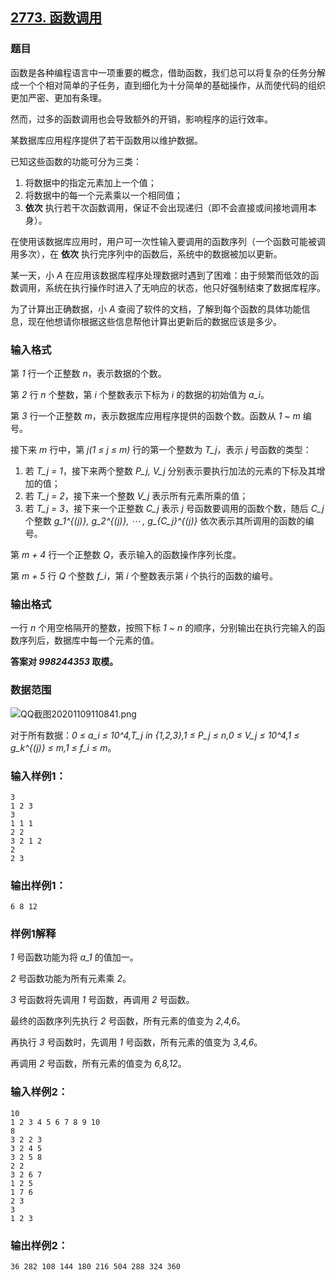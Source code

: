 ## [2773. 函数调用](https://www.acwing.com/problem/content/2775/)

### 题目

函数是各种编程语言中一项重要的概念，借助函数，我们总可以将复杂的任务分解成一个个相对简单的子任务，直到细化为十分简单的基础操作，从而使代码的组织更加严密、更加有条理。

然而，过多的函数调用也会导致额外的开销，影响程序的运行效率。

某数据库应用程序提供了若干函数用以维护数据。

已知这些函数的功能可分为三类：

1. 将数据中的指定元素加上一个值；
2. 将数据中的每一个元素乘以一个相同值；
3. **依次** 执行若干次函数调用，保证不会出现递归（即不会直接或间接地调用本身）。

在使用该数据库应用时，用户可一次性输入要调用的函数序列（一个函数可能被调用多次），在 **依次** 执行完序列中的函数后，系统中的数据被加以更新。

某一天，小 *A* 在应用该数据库程序处理数据时遇到了困难：由于频繁而低效的函数调用，系统在执行操作时进入了无响应的状态，他只好强制结束了数据库程序。

为了计算出正确数据，小 *A* 查阅了软件的文档，了解到每个函数的具体功能信息，现在他想请你根据这些信息帮他计算出更新后的数据应该是多少。

### 输入格式

第 *1* 行一个正整数 *n*，表示数据的个数。

第 *2* 行 *n* 个整数，第 *i* 个整数表示下标为 *i* 的数据的初始值为 *a_i*。

第 *3* 行一个正整数 *m*，表示数据库应用程序提供的函数个数。函数从 *1 ~ m* 编号。

接下来 *m* 行中，第 *j(1 ≤ j ≤ m)* 行的第一个整数为 *T_j*，表示 *j* 号函数的类型：

1. 若 *T_j = 1*，接下来两个整数 *P_j, V_j* 分别表示要执行加法的元素的下标及其增加的值；
2. 若 *T_j = 2*，接下来一个整数 *V_j* 表示所有元素所乘的值；
3. 若 *T_j = 3*，接下来一个正整数 *C_j* 表示 *j* 号函数要调用的函数个数，随后 *C_j* 个整数 *g_1^{(j)}, g_2^{(j)}, ⋯ , g_{C_j}^{(j)}* 依次表示其所调用的函数的编号。

第 *m + 4* 行一个正整数 *Q*，表示输入的函数操作序列长度。

第 *m + 5* 行 *Q* 个整数 *f_i*，第 *i* 个整数表示第 *i* 个执行的函数的编号。

### 输出格式

一行 *n* 个用空格隔开的整数，按照下标 *1 ~ n* 的顺序，分别输出在执行完输入的函数序列后，数据库中每一个元素的值。

**答案对 *998244353* 取模。**

### 数据范围

 ![QQ截图20201109110841.png](https://cdn.acwing.com/media/article/image/2020/11/09/19_e5f6452822-QQ截图20201109110841.png)

对于所有数据：*0 ≤ a_i ≤ 10^4,T_j in {1,2,3},1 ≤ P_j ≤ n,0 ≤ V_j ≤ 10^4,1 ≤ g_k^{(j)} ≤ m,1 ≤ f_i ≤ m*。

### 输入样例1：

```
3
1 2 3
3
1 1 1
2 2
3 2 1 2
2
2 3
```

### 输出样例1：

```
6 8 12
```

### 样例1解释

*1* 号函数功能为将 *a_1* 的值加一。

*2* 号函数功能为所有元素乘 *2*。

*3* 号函数将先调用 *1* 号函数，再调用 *2* 号函数。

最终的函数序列先执行 *2* 号函数，所有元素的值变为 *2,4,6*。

再执行 *3* 号函数时，先调用 *1* 号函数，所有元素的值变为 *3,4,6*。

再调用 *2* 号函数，所有元素的值变为 *6,8,12*。

### 输入样例2：

```
10
1 2 3 4 5 6 7 8 9 10
8
3 2 2 3
3 2 4 5
3 2 5 8
2 2
3 2 6 7
1 2 5
1 7 6
2 3
3
1 2 3
```

### 输出样例2：

```
36 282 108 144 180 216 504 288 324 360
```
